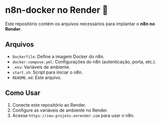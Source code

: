 # n8n-docker no Render 🚀

Este repositório contém os arquivos necessários para implantar o **n8n no Render**.

## Arquivos
- `Dockerfile`: Define a imagem Docker do n8n.
- `docker-compose.yml`: Configurações do n8n (autenticação, porta, etc.).
- `.env`: Variáveis de ambiente.
- `start.sh`: Script para iniciar o n8n.
- `README.md`: Este arquivo.

## Como Usar
1. Conecte este repositório ao Render.
2. Configure as variáveis de ambiente no Render.
3. Acesse `https://seu-projeto.onrender.com` para usar o n8n.
